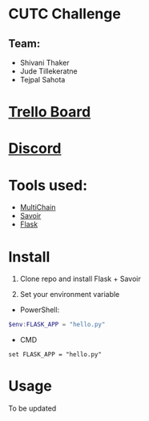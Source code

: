 # CUTC Challenge

## Team:

* Shivani Thaker
* Jude Tillekeratne
* Tejpal Sahota

# [Trello Board](https://trello.com/b/0YOTnxj2/deloitte-challenge)
# [Discord](https://discord.gg/cFcvHDj)

# Tools used: 

* [MultiChain](https://www.multichain.com/)
* [Savoir](https://github.com/DXMarkets/Savoir)
* [Flask]()

# Install

1. Clone repo and install Flask + Savoir

2. Set your environment variable
* PowerShell:
```powershell
$env:FLASK_APP = "hello.py"
```
* CMD
```
set FLASK_APP = "hello.py"
```

# Usage

To be updated
